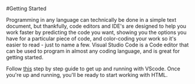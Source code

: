 #Getting Started

Programming in any language can technically be done in a simple text document, but thankfully, code editors and IDE's are designed to help you work faster by predicting the code you want, showing you the options you have for a particular piece of code, and color-coding your work so it's easier to read - just to name a few.   Visual Studio Code is a Code editor that can be used to program in almost any coding language, and is great for getting started. 

Follow [this](https://code.visualstudio.com/learn/get-started/basics) step by step guide to get up and running with VScode.  Once you're up and running, you'll be ready to start working with HTML. 

